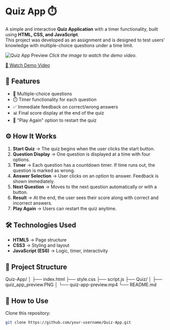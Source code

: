 # Quiz App ⏱️

A simple and interactive **Quiz Application** with a timer functionality, built using **HTML, CSS, and JavaScript**.  
This project was developed as an assignment and is designed to test users’ knowledge with multiple-choice questions under a time limit.  

![Quiz App Preview](Quiz/Quiz_App_preview.PNG.png) 
*Click the image to watch the demo video.*

[🎥 Watch Demo Video](Quiz/quiz-app-preview.mp4)



## 🚀 Features

- 📑 Multiple-choice questions  
- ⏱️ Timer functionality for each question  
- ✅ Immediate feedback on correct/wrong answers  
- 📊 Final score display at the end of the quiz  
- 🔁 "Play Again" option to restart the quiz  



## ⚙️ How It Works

1. **Start Quiz** → The quiz begins when the user clicks the start button.  
2. **Question Display** → One question is displayed at a time with four options.  
3. **Timer** → Each question has a countdown timer. If time runs out, the question is marked as wrong.  
4. **Answer Selection** → User clicks on an option to answer. Feedback is shown immediately.  
5. **Next Question** → Moves to the next question automatically or with a button.  
6. **Result** → At the end, the user sees their score along with correct and incorrect answers.  
7. **Play Again** → Users can restart the quiz anytime.  



## 🛠️ Technologies Used

- **HTML5** → Page structure  
- **CSS3** → Styling and layout  
- **JavaScript (ES6)** → Logic, timer, interactivity  



## 📂 Project Structure
Quiz-App/
│
├── index.html
├── style.css
├── script.js
├── Quiz/
│ ├── quiz_app_preview.PNG
│ └── quiz-app-preview.mp4
└── README.md





## 🚀 How to Use

Clone this repository:  
```bash
git clone https://github.com/your-username/Quiz-App.git






